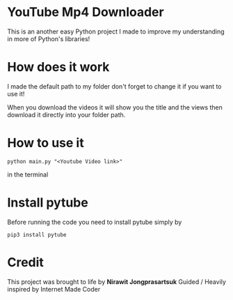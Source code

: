 # YouTube Mp4 Downloader

This is an another easy Python project I made to improve my understanding in more of Python's libraries!

# How does it work
I made the default path to my folder don't forget to change it if you want to use it!

When you download the videos it will show you the title and the views then download it directly into your folder path.

# How to use it

    python main.py "<Youtube Video link>"

in the terminal

# Install pytube
Before running the code you need to install pytube simply by

    pip3 install pytube

# Credit

This project was brought to life by <b>Nirawit Jongprasartsuk</b>
Guided / Heavily inspired by Internet Made Coder 
